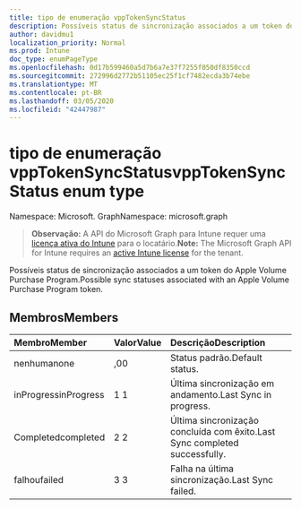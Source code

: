 ```yaml
---
title: tipo de enumeração vppTokenSyncStatus
description: Possíveis status de sincronização associados a um token do Apple Volume Purchase Program.
author: davidmu1
localization_priority: Normal
ms.prod: Intune
doc_type: enumPageType
ms.openlocfilehash: 0d17b599460a5d7b6a7e37f7255f050df8350ccd
ms.sourcegitcommit: 272996d2772b51105ec25f1cf7482ecda3b74ebe
ms.translationtype: MT
ms.contentlocale: pt-BR
ms.lasthandoff: 03/05/2020
ms.locfileid: "42447987"
---
```

# <a name="vpptokensyncstatus-enum-type"></a><span data-ttu-id="b516c-103">tipo de enumeração vppTokenSyncStatus</span><span class="sxs-lookup"><span data-stu-id="b516c-103">vppTokenSyncStatus enum type</span></span>

<span data-ttu-id="b516c-104">Namespace: Microsoft. Graph</span><span class="sxs-lookup"><span data-stu-id="b516c-104">Namespace: microsoft.graph</span></span>

> <span data-ttu-id="b516c-105">**Observação:** A API do Microsoft Graph para Intune requer uma [licença ativa do Intune](https://go.microsoft.com/fwlink/?linkid=839381) para o locatário.</span><span class="sxs-lookup"><span data-stu-id="b516c-105">**Note:** The Microsoft Graph API for Intune requires an [active Intune license](https://go.microsoft.com/fwlink/?linkid=839381) for the tenant.</span></span>

<span data-ttu-id="b516c-106">Possíveis status de sincronização associados a um token do Apple Volume Purchase Program.</span><span class="sxs-lookup"><span data-stu-id="b516c-106">Possible sync statuses associated with an Apple Volume Purchase Program token.</span></span>

## <a name="members"></a><span data-ttu-id="b516c-107">Membros</span><span class="sxs-lookup"><span data-stu-id="b516c-107">Members</span></span>
|<span data-ttu-id="b516c-108">Membro</span><span class="sxs-lookup"><span data-stu-id="b516c-108">Member</span></span>|<span data-ttu-id="b516c-109">Valor</span><span class="sxs-lookup"><span data-stu-id="b516c-109">Value</span></span>|<span data-ttu-id="b516c-110">Descrição</span><span class="sxs-lookup"><span data-stu-id="b516c-110">Description</span></span>|
|:---|:---|:---|
|<span data-ttu-id="b516c-111">nenhuma</span><span class="sxs-lookup"><span data-stu-id="b516c-111">none</span></span>|<span data-ttu-id="b516c-112">,0</span><span class="sxs-lookup"><span data-stu-id="b516c-112">0</span></span>|<span data-ttu-id="b516c-113">Status padrão.</span><span class="sxs-lookup"><span data-stu-id="b516c-113">Default status.</span></span>|
|<span data-ttu-id="b516c-114">inProgress</span><span class="sxs-lookup"><span data-stu-id="b516c-114">inProgress</span></span>|<span data-ttu-id="b516c-115">1 </span><span class="sxs-lookup"><span data-stu-id="b516c-115">1</span></span>|<span data-ttu-id="b516c-116">Última sincronização em andamento.</span><span class="sxs-lookup"><span data-stu-id="b516c-116">Last Sync in progress.</span></span>|
|<span data-ttu-id="b516c-117">Completed</span><span class="sxs-lookup"><span data-stu-id="b516c-117">completed</span></span>|<span data-ttu-id="b516c-118">2 </span><span class="sxs-lookup"><span data-stu-id="b516c-118">2</span></span>|<span data-ttu-id="b516c-119">Última sincronização concluída com êxito.</span><span class="sxs-lookup"><span data-stu-id="b516c-119">Last Sync completed successfully.</span></span>|
|<span data-ttu-id="b516c-120">falhou</span><span class="sxs-lookup"><span data-stu-id="b516c-120">failed</span></span>|<span data-ttu-id="b516c-121">3 </span><span class="sxs-lookup"><span data-stu-id="b516c-121">3</span></span>|<span data-ttu-id="b516c-122">Falha na última sincronização.</span><span class="sxs-lookup"><span data-stu-id="b516c-122">Last Sync failed.</span></span>|




